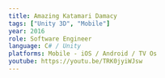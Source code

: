 ```yaml
---
title: Amazing Katamari Damacy
tags: ["Unity 3D", "Mobile"]
year: 2016
role: Software Engineer
language: C# / Unity
platforms: Mobile - iOS / Android / TV Os
youtube: https://youtu.be/TRK0jyiWJsw
---
```

